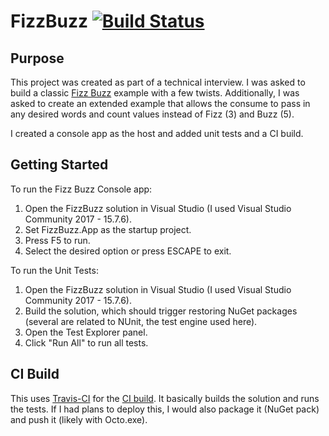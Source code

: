 # FizzBuzz [![Build Status](https://travis-ci.org/markjsc/FizzBuzz.svg?branch=master)](https://travis-ci.org/markjsc/FizzBuzz)

## Purpose

This project was created as part of a technical interview. I was asked to build a classic [Fizz Buzz](https://en.wikipedia.org/wiki/Fizz_buzz) example with a few twists. Additionally, I was asked to create an extended example that allows the consume to pass in any desired words and count values instead of Fizz (3) and Buzz (5).

I created a console app as the host and added unit tests and a CI build.

## Getting Started

To run the Fizz Buzz Console app:

1. Open the FizzBuzz solution in Visual Studio (I used Visual Studio Community 2017 - 15.7.6).
1. Set FizzBuzz.App as the startup project.
1. Press F5 to run.
1. Select the desired option or press ESCAPE to exit.


To run the Unit Tests:

1. Open the FizzBuzz solution in Visual Studio (I used Visual Studio Community 2017 - 15.7.6).
1. Build the solution, which should trigger restoring NuGet packages (several are related to NUnit, the test engine used here).
3. Open the Test Explorer panel.
4. Click "Run All" to run all tests.

## CI Build

This uses [Travis-CI](https://travis-ci.org) for the [CI build](https://travis-ci.org/markjsc/FizzBuzz). It basically builds the solution and runs the tests. If I had plans to deploy this, I would also package it (NuGet pack) and push it (likely with Octo.exe).
